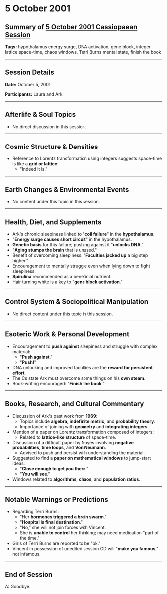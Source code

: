 # 5 October 2001

## Summary of [5 October 2001 Cassiopaean Session](https://cassiopaea.org/forum/threads/session-5-october-2001.18641/)

**Tags:** hypothalamus energy surge, DNA activation, gene block, integer lattice space-time, chaos windows, Terri Burns mental state, finish the book

---

## Session Details

**Date:** October 5, 2001

**Participants:** Laura and Ark

---

## Afterlife & Soul Topics

- No direct discussion in this session.

---

## Cosmic Structure & Densities

- Reference to Lorentz transformation using integers suggests space-time is like a **grid or lattice**:
    - "Indeed it is."

---

## Earth Changes & Environmental Events

- No content under this topic in this session.

---

## Health, Diet, and Supplements

- Ark's chronic sleepiness linked to "**coil failure**" in the **hypothalamus**.
- "**Energy surge causes short circuit**" in the hypothalamus.
- **Genetic basis** for this failure; pushing against it "**unlocks DNA**."
- "**Aging stumps the brain** that is unused."
- Benefit of overcoming sleepiness: "**Faculties jacked up** a big step higher."
- Encouragement to mentally struggle even when lying down to fight sleepiness.
- **Spirulina** recommended as a beneficial nutrient.
- Hair turning white is a key to "**gene block activation**."

---

## Control System & Sociopolitical Manipulation

- No direct content under this topic in this session.

---

## Esoteric Work & Personal Development

- Encouragement to **push against** sleepiness and struggle with complex material:
    - "**Push against**."
    - "**Push!**"
- DNA unlocking and improved faculties are the **reward for persistent effort**.
- The Cs state Ark must overcome some things on his **own steam**.
- Book-writing encouraged: "**Finish the book**."

---

## Books, Research, and Cultural Commentary

- Discussion of Ark's past work from **1969**:
    - Topics include **algebra**, **indefinite metric**, and **probability theory**.
    - Importance of joining with **geometry** and **integrating integers**.
- Mention of a paper on Lorentz transformation composed of integers:
    - Related to **lattice-like structure** of space-time.
- Discussion of a difficult paper by Noyes involving **negative probabilities**, **time loops**, and **Von Neumann**.
    - Advised to push and persist with understanding the material.
- Suggested to find a **paper on mathematical windows** to jump-start ideas.
    - "**Close enough to get you there**."
    - "**You will see**."
- Windows related to **algorithms**, **chaos**, and **population ratios**.

---

## Notable Warnings or Predictions

- Regarding Terri Burns:
    - "Her **hormones triggered a brain swarm**."
    - "**Hospital is final destination**."
    - "No," she will not join forces with Vincent.
    - She is **unable to control** her thinking; may need medication "part of the time."
- Girls of Terri Burns are reported to be "ok."
- Vincent in possession of unedited session CD will "**make you famous**," not infamous.

---

## End of Session

A: Goodbye.